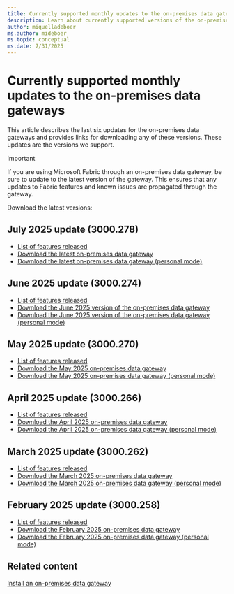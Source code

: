 ```yaml
---
title: Currently supported monthly updates to the on-premises data gateways
description: Learn about currently supported versions of the on-premises data gateways.
author: miquelladeboer
ms.author: mideboer
ms.topic: conceptual
ms.date: 7/31/2025
---
```


# Currently supported monthly updates to the on-premises data gateways

This article describes the last six updates for the on-premises data gateways and provides links for downloading any of these versions. These updates are the versions we support.

> [!IMPORTANT]
> If you are using Microsoft Fabric through an on-premises data gateway, be sure to update to the latest version of the gateway. This ensures that any updates to Fabric features and known issues are propagated through the gateway.

Download the latest versions:

## July 2025 update (3000.278)

- [List of features released](https://blog.fabric.microsoft.com/en-us/blog/on-premises-data-gateway-july-2025-release/)
- [Download the latest on-premises data gateway](https://download.microsoft.com/download/D/A/1/DA1FDDB8-6DA8-4F50-B4D0-18019591E182/GatewayInstall-25-07.exe)
- [Download the latest on-premises data gateway (personal mode)](https://download.microsoft.com/download/6/0/2/602A459E-E1A3-4FB9-B07F-FC2B60881900/On-premises%20data%20gateway%20(personal%20mode)-25-07.exe)

## June 2025 update (3000.274)

- [List of features released](https://blog.fabric.microsoft.com/en-us/blog/on-premises-data-gateway-june-2025-release/)
- [Download the June 2025 version of the on-premises data gateway](https://download.microsoft.com/download/D/A/1/DA1FDDB8-6DA8-4F50-B4D0-18019591E182/GatewayInstall-25-06.exe)
- [Download the June 2025 version of the on-premises data gateway (personal mode)](https://download.microsoft.com/download/6/0/2/602A459E-E1A3-4FB9-B07F-FC2B60881900/On-premises%20data%20gateway%20(personal%20mode)-25-06.exe)

## May 2025 update (3000.270)

- [List of features released](https://blog.fabric.microsoft.com/en-us/blog/on-premises-data-gateway-may-2025-release/)
- [Download the May 2025 on-premises data gateway](https://download.microsoft.com/download/D/A/1/DA1FDDB8-6DA8-4F50-B4D0-18019591E182/GatewayInstall-25-05.exe)
- [Download the May 2025 on-premises data gateway (personal mode)](https://download.microsoft.com/download/6/0/2/602A459E-E1A3-4FB9-B07F-FC2B60881900/On-premises%20data%20gateway%20(personal%20mode)-25-05.exe)

## April 2025 update (3000.266)

- [List of features released](https://blog.fabric.microsoft.com/en-us/blog/on-premises-data-gateway-april-2025-release/)
- [Download the April 2025 on-premises data gateway](https://download.microsoft.com/download/D/A/1/DA1FDDB8-6DA8-4F50-B4D0-18019591E182/GatewayInstall-25-04.exe)
- [Download the April 2025 on-premises data gateway (personal mode)](https://download.microsoft.com/download/6/0/2/602A459E-E1A3-4FB9-B07F-FC2B60881900/On-premises%20data%20gateway%20(personal%20mode)-25-04.exe)

## March 2025 update (3000.262)

- [List of features released](https://blog.fabric.microsoft.com/en-us/blog/on-premises-data-gateway-march-2025-release/)
- [Download the March 2025 on-premises data gateway](https://download.microsoft.com/download/D/A/1/DA1FDDB8-6DA8-4F50-B4D0-18019591E182/GatewayInstall-25-03.exe)
- [Download the March 2025 on-premises data gateway (personal mode)](https://download.microsoft.com/download/6/0/2/602A459E-E1A3-4FB9-B07F-FC2B60881900/On-premises%20data%20gateway%20(personal%20mode)-25-03.exe)

## February 2025 update (3000.258)

- [List of features released](https://blog.fabric.microsoft.com/en-us/blog/on-premises-data-gateway-february-2025-release/)
- [Download the February 2025 on-premises data gateway](https://download.microsoft.com/download/D/A/1/DA1FDDB8-6DA8-4F50-B4D0-18019591E182/GatewayInstall-25-02.exe)
- [Download the February 2025 on-premises data gateway (personal mode)](https://download.microsoft.com/download/6/0/2/602A459E-E1A3-4FB9-B07F-FC2B60881900/On-premises%20data%20gateway%20(personal%20mode)-25-02.exe)

## Related content

[Install an on-premises data gateway](service-gateway-install.md)
